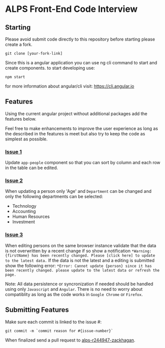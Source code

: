 # ALPS Front-End Code Interview

## Starting

Please avoid submit code directly to this repository  before starting please create a fork.

```
git clone [your-fork-link]
```

Since this is a angular application you can use ng cli command to start and create components. to start developing use:

```
npm start
```

for more information about angular/cli visit: https://cli.angular.io

## Features

Using the current angular project without additional packages add the features below.

Feel free to make enhancements to improve the user experience as long as the described in the features is meet but also try to keep the code as simplest as possible.

### [Issue 1](https://github.com/willyelm/alps-r244947-zackhagan/issues/1)
Update `app-people` component so that you can sort by column and each row in the table can be edited.

### [Issue 2](https://github.com/willyelm/alps-r244947-zackhagan/issues/2)
When updating a person only 'Age' and `Department` can be changed and only the following departments can be selected: 
- Technology
- Accounting
- Human Resources
- Investment

### [Issue 3](https://github.com/willyelm/alps-r244947-zackhagan/issues/3)
When editing persons on the same browser instance validate that the data is not overwritten by a recent change if so show a notification `*Warning: {firstName} has been recently changed. Please [click here] to update to the latest data.` If the data is not the latest and a editing is submitted show the following error: `*Error: Cannot update {person} since it has been recently changed. please update to the latest data or refresh the page.`

Note: All data persistence or syncronization if needed should be handled using only `Javascript` and `Angular`. There is no need to worry about compatiblity as long as the code works in `Google Chrome` or `Firefox`.

## Submitting Features

Make sure each commit is linked to the issue #:

```
git commit -m `commit reason for #{issue-number}`
```

When finalized send a pull request to [alps-r244947-zackhagan](https://github.com/willyelm/alps-r244947-zackhagan).

